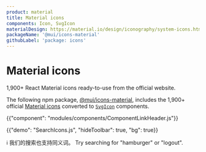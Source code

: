```yaml
---
product: material
title: Material icons
components: Icon, SvgIcon
materialDesign: https://material.io/design/iconography/system-icons.html
packageName: '@mui/icons-material'
githubLabel: 'package: icons'
---
```


# Material icons

<p class="description">1,900+ React Material icons ready-to-use from the official website.</p>

The following npm package, [@mui/icons-material](https://www.npmjs.com/package/@mui/icons-material), includes the 1,900+ official [Material icons](https://fonts.google.com/icons) converted to [`SvgIcon`](/api/svg-icon/) components.

{{"component": "modules/components/ComponentLinkHeader.js"}}

{{"demo": "SearchIcons.js", "hideToolbar": true, "bg": true}}

ℹ️ 我们的搜索也支持同义词。 Try searching for "hamburger" or "logout".
